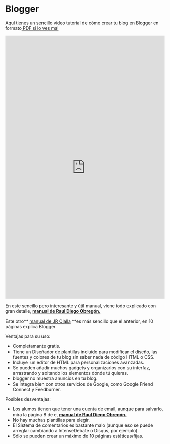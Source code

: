 
# Blogger

Aquí tienes un sencillo video tutorial de cómo crear tu blog en Blogger en formato[ PDF si lo ves mal](http://aularagon.catedu.es/materialesaularagon2013/blogs/videos/CrearBlogger.pdf)

<iframe src="https://docs.google.com/presentation/d/e/2PACX-1vTPvDI0kU7Q8AChFoS1W7n-uuVW6gUj0hMblhdGmygPSUHdv__cf9-fmK-HyxKxdPKo-niGk17I85Gl/embed?start=false&loop=false&delayms=3000" frameborder="0" width="100%" height="829" allowfullscreen="true" mozallowfullscreen="true" webkitallowfullscreen="true"></iframe>

En este sencillo pero interesante y útil manual, viene todo explicado con gran detalle, [**manual de Raul Diego Obregón.**](http://www.rauldiego.es/manual-blogger/)

Este otro** [manual de JR Olalla](http://jr2punto0.blogspot.com.es/2013/11/publicar-en-arablogs.html) **es más sencillo que el anterior, en 10 páginas explica Blogger

Ventajas para su uso:

- Completamante gratis.
- Tiene un Diseñador de plantillas incluido para modificar el diseño, las fuentes y colores de tu blog sin saber nada de código HTML o CSS.
- Incluye  un editor de HTML para personalizaciones avanzadas.
- Se pueden añadir muchos gadgets y organizarlos con su interfaz, arrastrando y soltando los elementos donde tú quieras.
- blogger no muestra anuncios en tu blog.
- Se integra bien con otros servicios de Google, como Google Friend Connect y Feedburner.

Posibles desventajas:

- Los alumos tienen que tener una cuenta de email, aunque para salvarlo, mira la página 8 de e, [**manual de Raul Diego Obregón.**](http://www.rauldiego.es/manual-blogger/)
- No hay muchas plantillas para elegir.
- El Sistema de comentarios es bastante malo (aunque eso se puede arreglar cambiando a IntenseDebate o Disqus, por ejemplo).
- Sólo se pueden crear un máximo de 10 páginas estáticas/fijas.

